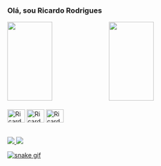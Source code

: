 ### Olá, sou Ricardo Rodrigues 

<div>
<img height="180cm" width="45%" src="https://github-readme-stats.vercel.app/api?username=RicardoRodrigues89&show_icons=true&theme=dark&include_all_commits=true&count"/>
<img height="180cm" width="45%" src="https://github-readme-stats.vercel.app/api/top-langs/?username=RicardoRodrigues89&layout=compact&langs_count=16&theme=dark"/>
</div>

<div style="display: inline_block"><br>
<img aign="center" alt=Ricardo-CSS" height="30" width="40" src="https://cdn.jsdelivr.net/gh/devicons/devicon/icons/css3/css3-original.svg" />
<img aign="center" alt=Ricardo-HTML" height="30" width="40" src="https://cdn.jsdelivr.net/gh/devicons/devicon/icons/html5/html5-original.svg" />
<img aign="center" alt=Ricardo-JS" height="30" width="40" src="https://cdn.jsdelivr.net/gh/devicons/devicon/icons/javascript/javascript-original.svg" />
</div>

##

<div>
<a href="https://www.instagram.com/saga_leonne" target="_blank"><img src="https://img.shields.io/badge/Instagram-E4405F?style=for-the-badge&logo=instagram&logoColor=white" />
<a href="https://www.linkedin.com/in/ricardo-rodrigues-7a6199284" target="_blank"><img src="https://img.shields.io/badge/LinkedIn-0077B5?style=for-the-badge&logo=linkedin&logoColor=white" />

</div>

![snake gif](https://github.com/RicardoRodrigues89/RicardoRodrigues89/blob/output/github-contribution-grid-snake.svg)

